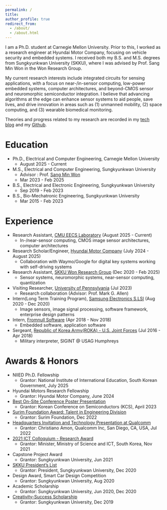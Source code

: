 ```yaml
---
permalink: /
title: 
author_profile: true
redirect_from: 
  - /about/
  - /about.html
---
```


I am a Ph.D. student at Carnegie Mellon University. Prior to this, I worked as a research engineer at Hyundai Motor Company, focusing on vehicle security and embedded systems. I received both my B.S. and M.S. degrees from Sungkyunkwan University (SKKU), where I was advised by Prof. Sang Min Won in the Won Research Group.

My current research interests include integrated circuits for sensing applications, with a focus on near-/in-sensor computing, low-power embedded systems, computer architectures, and beyond-CMOS sensor and neuromorphic semiconductor integration. I believe that advancing algorithms at the edge can enhance sensor systems to aid people, save lives, and drive innovation in areas such as (1) unmanned mobility, (2) space computing, and (3) wearable biomedical monitoring.

Theories and progress related to my research are recorded in my [tech blog](https://g1embed.tistory.com/) and my [Github](https://github.com/esmjihwankim).

Education
======
- Ph.D., Electrical and Computer Engineering, Carnegie Mellon University 
    - August 2025 - Current
- M.S., Electrical and Computer Engineering, Sungkyunkwan University
    - Advisor : Prof. [Sang Min Won](https://scholar.google.co.kr/citations?user=YZPo--YAAAAJ&hl=en)
    - Mar 2023 - Feb 2025
- B.S., Electrical and Electronic Engineering, Sungkyunkwan University
    - Sep 2019 - Feb 2023
- B.S., Bio-Mechatronic Engineering, Sungkyunkwan University
    - Mar 2015 - Feb 2023

Experience
======
- Research Assistant, [CMU EECS Laboratory]() (August 2025 - Current)
    - In-/near-sensor computing, CMOS image sensor architectures, computer architectures 
- Research Scholar/Engineer, [Hyundai Motor Company]() (July 2024 - August 2025)
    - Collaboration with Waymo/Google for digital key systems working with self-driving systems
- Research Assistant, [SKKU Won Research Group]() (Dec 2020 - Feb 2025)
    - Sensor systems, neuromorphic systems, near-sensor computing, quantization
- Visiting Researcher, [University of Pennsylvania]() (Jul 2023)
    - Research collaboration (Advisor: Prof. Mark G. Allen)
- Intern(Long Term Training Program), [Samsung Electronics S.LSI]() (Aug 2020 - Dec 2020)
    - Image sensors, image signal processing, software framework, enterprise design patterns
- Intern, [Fromnull Software]() (Apr 2018 - Nov 2018)
    - Embedded software, application software
- Sergeant, [Republic of Korea Army(ROKA) - U.S. Joint Forces]() (Jul 2016 - Apr 2018)
    - Military interpreter, SIGINT @ USAG Humphreys 

Awards & Honors
======
- NIIED Ph.D. Fellowship 
    - Grantor: National Institute of International Education, South Korean Government, July 2025
- Hyundai Motors Research Fellowship 
    - Grantor: Hyundai Motor Company, June 2024
- [Best On-Site Conference Poster Presentation](http://kcs.cosar.or.kr/2024/awards.jsp)
    - Grantor: Korean Conference on Semiconductors (KCS), April 2023
- [Surim Foundation Award: Talent in Engineering Division](https://www.surim.or.kr/kr/talent/winner01.php?part_idx=9)
    - Grantor: Surim Foundation, Dec 2022
- [Headquarters Invitation and Technology Presentation at Qualcomm](https://www.thelec.kr/news/articleView.html?idxno=17771)
    - Grantor: Christiano Amon, Qualcomm Inc, San Diego, CA, USA, Jul 2022
- [2021 ICT Colloquium - Research Award](https://www.skku.ac.kr/skku/campus/skk_comm/news03.do?mode=view&articleNo=93695&article.offset=0&articleLimit=10)
    - Grantor: Minister, Ministry of Science and ICT, South Korea, Nov 2021
- Capstone Project Award
    - Grantor: Sungkyunkwan University, Jun 2021
- [SKKU President’s List](https://presidentlist.skku.edu/presidentlist/2020_list.do) 
    - Grantor: President, Sungkyunkwan University, Dec 2020
- Design Award, Smart Car Design Competition
    - Grantor: Sungkyunkwan University, Aug 2020
- Academic Scholarship
    - Grantor: Sungkyunkwan University, Jun 2020, Dec 2020
- [Creativity-Success Scholarship](https://www.skku.edu/main_renew/campus/skk_comm/news.do?mode=view&articleNo=76944&article.offset=0&articleLimit=10)
    - Grantor: Sungkyunkwan University, Dec 2019